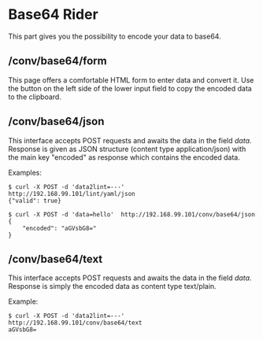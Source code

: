 

# Base64 Rider
This part gives you the possibility to encode your data to base64.

## /conv/base64/form
This page offers a comfortable HTML form to enter data and convert it. Use the button on the left side of the lower input field to copy the encoded data to the clipboard.
 

## /conv/base64/json
This interface accepts POST requests and awaits the data in the field _data_. Response is given as JSON structure (content type application/json) with the main key "encoded" as response which contains the encoded data. 

Examples:
```
$ curl -X POST -d 'data2lint=---'  http://192.168.99.101/lint/yaml/json
{"valid": true}

$ curl -X POST -d 'data=hello'  http://192.168.99.101/conv/base64/json
{
    "encoded": "aGVsbG8="
}
```

## /conv/base64/text
This interface accepts POST requests and awaits the data in the field _data_. Response is simply the encoded data as content type text/plain.

Example:
```
$ curl -X POST -d 'data2lint=---'  http://192.168.99.101/conv/base64/text
aGVsbG8=
```
